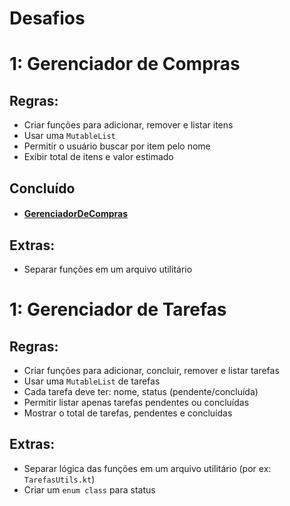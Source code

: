 # Desafios

# 1: Gerenciador de Compras

## Regras:
- Criar funções para adicionar, remover e listar itens
- Usar uma `MutableList`
- Permitir o usuário buscar por item pelo nome
- Exibir total de itens e valor estimado

## Concluído
- #### [GerenciadorDeCompras](GerenciadorDeCompras.ipynb)

## Extras:
- Separar funções em um arquivo utilitário

# 1: Gerenciador de Tarefas

## Regras:
- Criar funções para adicionar, concluir, remover e listar tarefas
- Usar uma `MutableList` de tarefas
- Cada tarefa deve ter: nome, status (pendente/concluída)
- Permitir listar apenas tarefas pendentes ou concluídas
- Mostrar o total de tarefas, pendentes e concluídas

## Extras:
- Separar lógica das funções em um arquivo utilitário (por ex: `TarefasUtils.kt`)
- Criar um `enum class` para status
